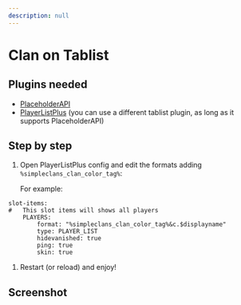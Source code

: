 ```yaml
---
description: null
---
```


# Clan on Tablist

## Plugins needed

* [PlaceholderAPI](https://www.spigotmc.org/resources/placeholderapi.6245/)
* [PlayerListPlus](https://www.spigotmc.org/resources/%E2%99%9B-playerlistplus-%E2%99%9B-1-8-1-14-3-tablist-editor.55878/) \(you can use a different tablist plugin, as long as it supports PlaceholderAPI\)

## Step by step

1. Open PlayerListPlus config and edit the formats adding `%simpleclans_clan_color_tag%`:

   For example:
```text
slot-items:
#   This slot items will shows all players
    PLAYERS:
        format: "%simpleclans_clan_color_tag%&c.$displayname"
        type: PLAYER_LIST
        hidevanished: true
        ping: true
        skin: true
```

1. Restart \(or reload\) and enjoy!

## Screenshot
